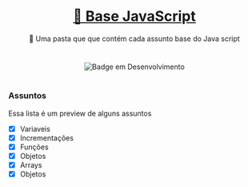 
<h1 align="center"><a href="https://developer.mozilla.org/en-US/docs/Web/javascript">🔗 Base JavaScript </a></h1><p align="center">🚀 Uma pasta que que contém cada assunto base do Java
script</p>

# 
<div align="center">

![Badge em Desenvolvimento](http://img.shields.io/static/v1?label=STATUS&message=EM%20DESENVOLVIMENTO&color=GREEN&style=for-the-badge)
</div>

#

<h3 id="objetivo">Assuntos</h3>
<p> Essa lista é um preview de alguns assuntos</p>
 
 - [x] Variaveis
- [x] Incrementações
- [x] Funções
- [x] Objetos
- [x] Arrays
- [x] Objetos
